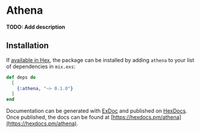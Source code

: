 # Athena

**TODO: Add description**

## Installation

If [available in Hex](https://hex.pm/docs/publish), the package can be installed
by adding `athena` to your list of dependencies in `mix.exs`:

```elixir
def deps do
  [
    {:athena, "~> 0.1.0"}
  ]
end
```

Documentation can be generated with [ExDoc](https://github.com/elixir-lang/ex_doc)
and published on [HexDocs](https://hexdocs.pm). Once published, the docs can
be found at [https://hexdocs.pm/athena](https://hexdocs.pm/athena).

